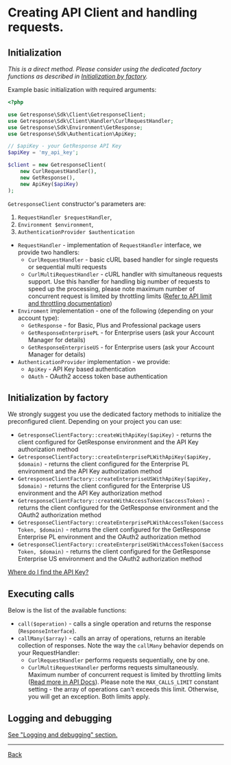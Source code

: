 # Creating API Client and handling requests.

## Initialization

_This is a direct method. Please consider using the dedicated factory functions as described in [Initialization by factory](client.md#initialization-by-factory)._

Example basic initialization with required arguments:

```php
<?php

use Getresponse\Sdk\Client\GetresponseClient;
use Getresponse\Sdk\Client\Handler\CurlRequestHandler;
use Getresponse\Sdk\Environment\GetResponse;
use Getresponse\Sdk\Authentication\ApiKey;

// $apiKey - your GetResponse API Key
$apiKey = 'my_api_key';

$client = new GetresponseClient(
    new CurlRequestHandler(),  
    new GetResponse(),
    new ApiKey($apiKey)
);
```    

`GetresponseClient` constructor's parameters are:

 1. `RequestHandler $requestHandler`,
 2. `Environment $environment`,
 3. `AuthenticationProvider $authentication`

 * `RequestHandler` - implementation of `RequestHandler` interface, we provide two handlers:
   * `CurlRequestHandler` - basic cURL based handler for single requests or sequential multi requests
   * `CurlMultiRequestHandler` - cURL handler with simultaneous requests support. Use this handler for handling big number of requests to speed up the processing, please note maximum number of concurrent request is limited by throttling limits ([Refer to API limit and throttling documentation](https://apidocs.getresponse.com/v3/limits))
 * `Enviroment` implementation - one of the following (depending on your account type):
   * `GetResponse` - for Basic, Plus and Professional package users
   * `GetResponseEnterprisePL` - for Enterprise users (ask your Account Manager for details)
   * `GetResponseEnterpriseUS` - for Enterprise users (ask your Account Manager for details)
 * `AuthenticationProvider` implementation - we provide:
   * `ApiKey` - API Key based authentication
   * `OAuth` - OAuth2 access token base authentication

## Initialization by factory

We strongly suggest you use the dedicated factory methods to initialize the preconfigured client. Depending on your project you can use:

* `GetresponseClientFactory::createWithApiKey($apiKey)` - returns the client configured for GetResponse environment and the API Key authorization method
* `GetresponseClientFactory::createEnterprisePLWithApiKey($apiKey, $domain)` - returns the client configured for the Enterprise PL environment and the API Key authorization method
* `GetresponseClientFactory::createEnterpriseUSWithApiKey($apiKey, $domain)` - returns the client configured for the Enterprise US environment and the API Key authorization method
* `GetresponseClientFactory::createWithAccessToken($accessToken)` - returns the client configured for the GetResponse environment and the OAuth2 authorization method
* `GetresponseClientFactory::createEnterprisePLWithAccessToken($accessToken, $domain)` - returns the client configured for the GetResponse Enterprise PL environment and the OAuth2 authorization method
* `GetresponseClientFactory::createEnterpriseUSWithAccessToken($accessToken, $domain)` - returns the client configured for the GetResponse Enterprise US environment and the OAuth2 authorization method

[Where do I find the API Key?](https://www.getresponse.com/help/integrations-and-api/where-do-i-find-the-api-key.html)

## Executing calls  

Below is the list of the available functions:
* `call($operation)` - calls a single operation and returns the response (`ResponseInterface`).
* `callMany($array)` - calls an array of operations, returns an iterable collection of responses. Note the way the `callMany` behavior depends on your RequestHandler:
  * `CurlRequestHandler` performs requests sequentially, one by one.
  * `CurlMultiRequestHandler` performs requests simultaneously. Maximum number of concurrent request is limited by throttling limits ([Read more in API Docs](https://apidocs.getresponse.com/v3/limits)). Please note the `MAX_CALLS_LIMIT` constant setting - the array of operations can't exceeds this limit. Otherwise, you will get an exception. Both limits apply.


## Logging and debugging

[See "Logging and debugging" section.](client_debugging.md)


___

[Back](../../README.md)
